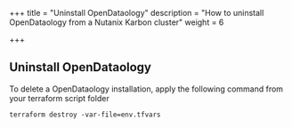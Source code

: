 +++
title = "Uninstall OpenDataology"
description = "How to uninstall OpenDataology from a Nutanix Karbon cluster"
weight = 6

+++

## Uninstall OpenDataology
To delete a OpenDataology installation, apply the following command from your terraform script folder

   ```
   terraform destroy -var-file=env.tfvars
   ```
